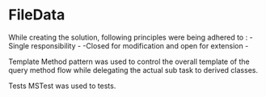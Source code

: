 # FileData
While creating the solution, following principles were being adhered to :
-Single responsibility - 
-Closed for modification and open for extension - 

Template Method pattern was used to control the overall template of the query method flow while delegating the actual sub task to derived classes.

Tests
MSTest was used to tests.
